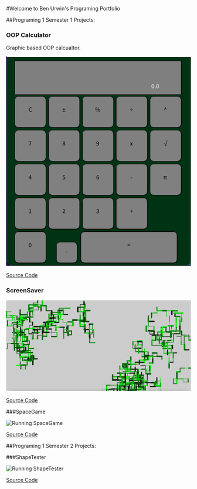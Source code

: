 #Welcome to Ben Urwin's Programing Portfolio

##Programing 1 Semester 1 Projects:

### OOP Calculator

Graphic based OOP calcualtor. 

![Running Calculator](https://github.com/Benurwin24/Programing-Portfolio-/blob/main/images/calc.png?raw=true)

[Source Code](https://github.com/Benurwin24/Programing-Portfolio-/tree/main/src/calculator)

### ScreenSaver

![Running ScreenSaver](https://github.com/Benurwin24/Programing-Portfolio-/blob/main/images/ScreenSaver.png?raw=true)

[Source Code](https://github.com/Benurwin24/Programing-Portfolio-/tree/main/src/screensaver)

###SpaceGame

![Running SpaceGame]()

[Source Code]()

##Programing 1 Semester 2 Projects:

###ShapeTester

![Running ShapeTester]()

[Source Code]()
